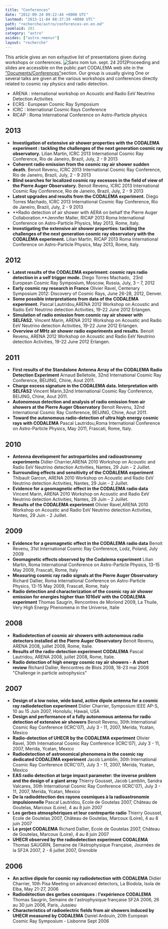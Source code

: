 ```yaml
---
title: "Conferences"
date: "2012-09-24 09:22:44 +0000 UTC"
lastmod: "2013-11-04 08:37:39 +0000 UTC"
path: "recherche/astro/conferences-en.en.md"
joomlaid: 281
category: "astro"
asides: ["astro.+menu+"]
layout: "recherche"
---
```

This article gives an non exhautive list of presentations given during workshops or conferences. ![Sans nom lun. sept. 24 2012](images/Sans_nom_lun._sept._24_2012.png)Proceeding and slides are accessible on the public part CODALEMA web site in the  ["Documents/Conferences"](http://codalema.in2p3.fr/spip.php?rubrique14)section. Our group is usually giving One or several talks are given at the various workshops and conferences directly related to cosmic ray physics and radio detection.

*   ARENA : international workshop on Acoustic and Radio EeV Neutrino Detection Activities
*   ECRS : European Cosmic Ray Symposium
*   ICRC : International Cosmic Rays Conference
*   RICAP : Roma International Conference on Astro-Particle physics

2013
----

*   **Investigation of extensive air shower properties with the CODALEMA experiment : tackling the challenges of the next generation cosmic ray observatory.** Lilian Martin, ICRC 2013 International Cosmic Ray Conference, Rio de Janeiro, Brazil, July, 2 - 9 2013
*   **Coherent radio emission from the cosmic ray air shower sudden death.** Benoit Revenu, ICRC 2013 International Cosmic Ray Conference, Rio de Janeiro, Brazil, July, 2 - 9 2013
*   **Blind searches for localized cosmic ray excesses in the field of view of the Pierre Auger Observatory.** Benoit Revenu, ICRC 2013 International Cosmic Ray Conference, Rio de Janeiro, Brazil, July, 2 - 9 2013
*   **Latest upgrades and results from the CODALEMA experiment.** Diego Torres Machado, ICRC 2013 International Cosmic Ray Conference, Rio de Janeiro, Brazil, July, 2 - 9 2013
*   **Radio detection of air shower with AERA on behalf the Pierre Auger Collaboration.**Jennifer Maller, RICAP 2013 Roma International Conference on Astro-Particle Physics, May 2013, Rome, Italy.
*   **Investigating the extensive air shower properties: tackling the challenges of the next generation cosmic ray observatory with the CODALEMA experiment.** Lilian Martin, RICAP 2013 Roma International Conference on Astro-Particle Physics, May 2013, Rome, Italy.

2012
----

*   **Latest results of the CODALEMA experiment: cosmic rays radio detection in a self trigger mode.** Diego Torres Machado,  23rd European Cosmic Ray Symposium, Moscow, Russia, July, 3 – 7, 2012
*   **Early cosmic ray research in France** Olivier Ravel, Centenary Symposium 2012: Discovery of Cosmic Rays, June 26-28, 2012, Denver.
*   **Some possible interpretations from data of the CODALEMA experiment.** Pascal Lautridou,ARENA 2012 Workshop on Acoustic and Radio EeV Neutrino detection Activities, 19-22 June 2012 Erlangen.
*   **Simulation of radio emission from cosmic ray air shower with SELFAS2.** Vincent Marin, ARENA 2012 Workshop on Acoustic and Radio EeV Neutrino detection Activities, 19-22 June 2012 Erlangen.
*   **Overview of MHz air shower radio experiments and results.** Benoit Revenu, ARENA 2012 Workshop on Acoustic and Radio EeV Neutrino detection Activities, 19-22 June 2012 Erlangen.

2011
----

*   **First results of the Standalone Antenna Array of the CODALEMA Radio Detection Experiment** Arnaud Belletoile, 32nd International Cosmic Ray Conference, BEIJING, Chine, Aout 2011.
*   **Charge excess signature in the CODALEMA data. Interpretation with SELFAS2** Vincent Marin,32nd International Cosmic Ray Conference, BEIJING, Chine, Aout 2011.
*   **Autonomous detection and analysis of radio emission from air showers at the Pierre Auger Observatory** Benoit Revenu, 32nd International Cosmic Ray Conference, BEIJING, Chine, Aout 2011.
*   **Toward the autonomous radio-detection of ultra high energy cosmic rays with CODALEMA** Pascal Lautridou,Roma International Conference on Astro-Particle Physics, May 2011, Frascati, Rome, Italy.

2010
----

*   **Antenna development for astroparticles and radioastronomy experiments** Didier Charrier,ARENA 2010 Workshop on Acoustic and Radio EeV Neutrino detection Activities, Nantes, 29 Juin - 2 Juillet.
*   **Surrounding effects and sensitivity of the CODALEMA experiment** Thibault Garcon, ARENA 2010 Workshop on Acoustic and Radio EeV Neutrino detection Activities, Nantes, 29 Juin - 2 Juillet.
*   **Evidence for a geomagnetic effect in the CODALEMA radio data** Vincent Marin, ARENA 2010 Workshop on Acoustic and Radio EeV Neutrino detection Activities, Nantes, 29 Juin - 2 Juillet.
*   **Results of the CODALEMA experiment** Olivier Ravel,ARENA 2010 Workshop on Acoustic and Radio EeV Neutrino detection Activities, Nantes, 29 Juin - 2 Juillet.

2009
----

*   **Evidence for a geomagnetic effect in the CODALEMA radio data** Benoit Revenu, 31st International Cosmic Ray Conference, Lodz, Poland, July 2009
*   **Geomagnetic effects observed by the Codalema experiment** Lilian Martin, Roma International Conference on Astro-Particle Physics, 13-15 May 2009, Frascati, Rome, Italy
*   **Measuring cosmic ray radio signals at the Pierre Auger Observatory** Richard Dallier, Roma International Conference on Astro-Particle Physics, 13-15 May 2009, Frascati, Rome, Italy
*   **Radio detection and characterization of the cosmic ray air shower emission for energies higher than 1016eV with the CODALEMA experiment** Thomas Saugrin, Rencontres de Moriond 2009, La Thuile, Very High Energy Phenomena in the Universe, Italie

2008
----

*   **Radiodetection of cosmic air showers with autonomous radio detectors installed at the Pierre Auger Observatory** Benoit Revenu, ARENA 2008, juillet 2008, Rome, Italie.
*   **Results of the radio-detection experiment CODALEMA** Pascal Lautridou, ARENA 2008, juillet 2008, Rome, Italie.
*   **Radio detection of high energy cosmic ray air showers - A short review** Richard Dallier, Rencontres de Blois 2008, 18-23 mai 2008 "Challenge in particle astrophysics"

2007
----

*   **Design of a low noise, wide band, active dipole antenna for a cosmic ray radiodetection experiment** Didier Charrier, Symposium IEEE AP-S, 10 au 15 Juin 2007, Honolulu, Hawaii, USA
*   **Design and performance of a fully autonomous antenna for radio detection of extensive air showers** Benoit Revenu, 30th International Cosmic Ray Conference (ICRC'07), July 3 - 11, 2007, Merida, Ycatan, Mexico
*   **Radio-detection of UHECR by the CODALEMA experiment** Olivier Ravel, 30th International Cosmic Ray Conference (ICRC'07), July 3 - 11, 2007, Merida, Ycatan, Mexico
*   **Radiodetection of astronomical phenomena in the cosmic ray dedicated CODALEMA experiment** Jacob Lamblin, 30th International Cosmic Ray Conference (ICRC'07), July 3 - 11, 2007, Merida, Ycatan, Mexico
*   **EAS radio detection at large impact parameter: the inverse problem and the design of a giant array** Thierry Gousset, Jacob Lamblin, Sandra Valcares, 30th International Cosmic Ray Conference (ICRC'07), July 3 - 11, 2007, Merida, Ycatan, Mexico
*   **De la radiodétection des rayons cosmiques à la radioastronomie impulsionnelle** Pascal Lautridou, Ecole de Goutelas 2007, Château de Goutelas, Marcoux (Loire), 4 au 8 juin 2007
*   **Les gerbes atmosphériques et leur contrepartie radio** Thierry Gousset, Ecole de Goutelas 2007, Château de Goutelas, Marcoux (Loire), 4 au 8 juin 2007
*   **Le projet CODALEMA** Richard Dallier, Ecole de Goutelas 2007, Château de Goutelas, Marcoux (Loire), 4 au 8 juin 2007
*   **UHECR observed by the radiodetection experiment CODALEMA** Thomas SAUGRIN, Semaine de l'Astrophysique Française, Journées de la SF2A 2007, 2 - 6 juillet 2007, Grenoble

2006
----

*   **An active dipole for cosmic ray radiodetection with CODALEMA** Didier Charrier, 10th Pisa Meeting on advanced detectors, La Biodola, Isola de Elba, May 21-27, 2006
*   **Radiodétection des gerbes cosmiques : l'expérience CODALEMA** Thomas Saugrin, Semaine de l'astrophysique française SF2A 2006, 26 au 30 juin 2006, Paris, Jussieu
*   **Characteristics of radioelectric fields from air showers induced by UHECR measured by CODALEMA** Daniel Ardouin, 20th European Cosmic Ray Symposium - Lisbonne Sept 2006
